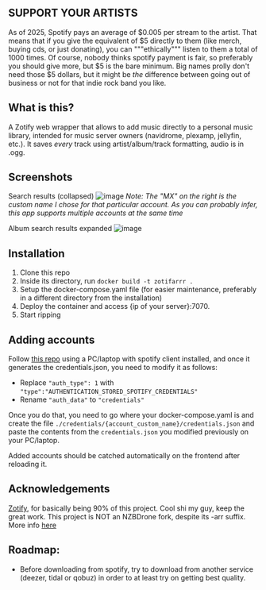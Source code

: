 ## SUPPORT YOUR ARTISTS

As of 2025, Spotify pays an average of $0.005 per stream to the artist. That means that if you give the equivalent of $5 directly to them (like merch, buying cds, or just donating), you can """ethically""" listen to them a total of 1000 times. Of course, nobody thinks spotify payment is fair, so preferably you should give more, but $5 is the bare minimum. Big names prolly don't need those $5 dollars, but it might be _the_ difference between going out of business or not for that indie rock band you like.

## What is this?

A Zotify web wrapper that allows to add music directly to a personal music library, intended for music server owners (navidrome, plexamp, jellyfin, etc.). It saves _every_ track using artist/album/track formatting, audio is in .ogg.

## Screenshots

Search results (collapsed)
![image](https://github.com/user-attachments/assets/6e6d19b0-8fe8-4cdb-99f9-de417bace6b6)
_Note: The "MX" on the right is the custom name I chose for that particular account. As you can probably infer, this app supports multiple accounts at the same time_

Album search results expanded
![image](https://github.com/user-attachments/assets/513f619f-7b07-4988-bd03-8223277bd2e3)

## Installation

1. Clone this repo
2. Inside its directory, run `docker build -t zotifarrr .`
3. Setup the docker-compose.yaml file (for easier maintenance, preferably in a different directory from the installation)
4. Deploy the container and access {ip of your server}:7070.
5. Start ripping

## Adding accounts

Follow [this repo](https://github.com/dspearson/librespot-auth?tab=readme-ov-file) using a PC/laptop with spotify client installed, and once it generates the credentials.json, you need to modify it as follows:

- Replace `"auth_type": 1` with `"type":"AUTHENTICATION_STORED_SPOTIFY_CREDENTIALS"`
- Rename `"auth_data"` to `"credentials"` 

Once you do that, you need to go where your docker-compose.yaml is and create the file `./credentials/{account_custom_name}/credentials.json` and paste the contents from the `credentials.json` you modified previously on your PC/laptop. 

Added accounts should be catched automatically on the frontend after reloading it.

## Acknowledgements

[Zotify](https://github.com/zotify-dev/zotify), for basically being 90% of this project. Cool shi my guy, keep the great work.
This project is NOT an NZBDrone fork, despite its -arr suffix. More info [here](https://www.reddit.com/r/radarr/comments/hbwnb2/a_list_of_all_companion_tools_and_software/)

## Roadmap:

* Before downloading from spotify, try to download from another service (deezer, tidal or qobuz) in order to at least try on getting best quality.
